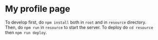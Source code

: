 # My profile page
To develop first, do `npm install` both in `root` and in `resource` directory. Then, do `npm run` in `resource` to start the server.
To deploy do `cd resource` then `npm run deploy`.